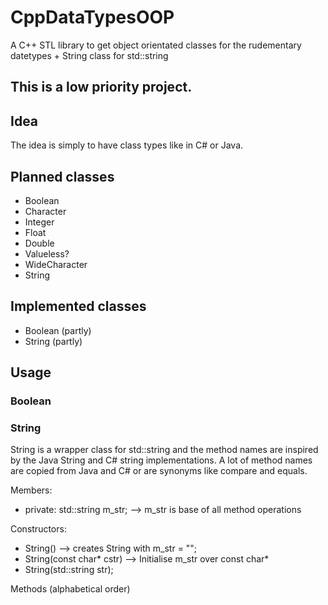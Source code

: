 # CppDataTypesOOP 

A C++ STL library to get object orientated classes for the rudementary datetypes +
String class for std::string

This is a low priority project.
--- 

## Idea
The idea is simply to have class types like in C# or Java.

## Planned classes
* Boolean
* Character
* Integer
* Float
* Double
* Valueless?
* WideCharacter
* String

## Implemented classes
* Boolean (partly)
* String (partly)


## Usage

### Boolean


### String
String is a wrapper class for std::string and the method names are inspired by the
Java String and C# string implementations. A lot of method names are copied from Java
and C# or are synonyms like compare and equals.

Members:
* private: std::string m_str; --> m_str is base of all method operations

Constructors:
* String() --> creates String with m_str = ""; 
* String(const char\* cstr) --> Initialise m_str over const char\*
* String(std::string str); 

Methods (alphabetical order)

